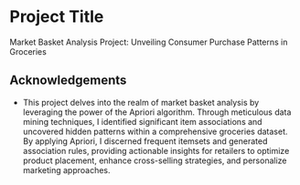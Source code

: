 # Project Title

Market Basket Analysis Project: Unveiling Consumer Purchase Patterns in Groceries

## Acknowledgements

- This project delves into the realm of market basket analysis by leveraging the power of the Apriori algorithm. Through meticulous data mining techniques, I identified significant item associations and uncovered hidden patterns within a comprehensive groceries dataset. By applying Apriori, I discerned frequent itemsets and generated association rules, providing actionable insights for retailers to optimize product placement, enhance cross-selling strategies, and personalize marketing approaches.
